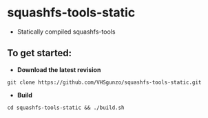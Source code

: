 # squashfs-tools-static
* Statically compiled squashfs-tools
## To get started:
* **Download the latest revision**
```
git clone https://github.com/VHSgunzo/squashfs-tools-static.git
```
* **Build**
```
cd squashfs-tools-static && ./build.sh
